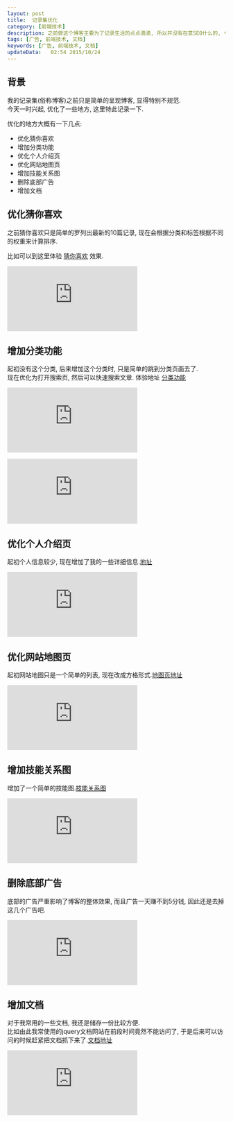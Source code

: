 ```yaml
---  
layout: post
title:  记录集优化
category: [前端技术]
description: 之前做这个博客主要为了记录生活的点点滴滴, 所以并没有在意SEO什么的, 今天发现百度蜘蛛被github拒绝了
tags: [广告, 前端技术, 文档]
keywords: [广告, 前端技术, 文档]
updateData:   02:54 2015/10/24
---
```



## 背景


我的记录集(俗称博客)之前只是简单的呈现博客, 显得特别不规范.  
今天一时兴起, 优化了一些地方, 这里特此记录一下.  

优化的地方大概有一下几点:  

* 优化猜你喜欢
* 增加分类功能
* 优化个人介绍页
* 优化网站地图页
* 增加技能关系图
* 删除底部广告
* 增加文档

## 优化猜你喜欢

之前猜你喜欢只是简单的罗列出最新的10篇记录, 现在会根据分类和标签根据不同的权重来计算排序.  

比如可以到这里体验 [猜你喜欢](http://github.tiankonguse.com/blog/2014/12/05/c-base/) 效果.  

![猜你喜欢](http://tiankonguse.com/lab/cloudLink/baidupan.php?url=/1915453531/2093606149.png)


## 增加分类功能

起初没有这个分类, 后来增加这个分类时, 只是简单的跳到分类页面去了.  
现在优化为打开搜索页, 然后可以快速搜索文章. 体验地址 [分类功能](http://github.tiankonguse.com/blog/2014/12/05/c-base/#disqus_container)  

![分类](http://tiankonguse.com/lab/cloudLink/baidupan.php?url=/1915453531/2109296186.png)  

![搜索页](http://tiankonguse.com/lab/cloudLink/baidupan.php?url=/1915453531/2118540179.png)  


## 优化个人介绍页

起初个人信息较少, 现在增加了我的一些详细信息.[地址](http://github.tiankonguse.com/about.html)  

![个人介绍页](http://tiankonguse.com/lab/cloudLink/baidupan.php?url=/1915453531/2151315384.png)

## 优化网站地图页

起初网站地图只是一个简单的列表, 现在改成方格形式.[地图页地址](http://github.tiankonguse.com/map.html)  

![网站地图页](http://tiankonguse.com/lab/cloudLink/baidupan.php?url=/1915453531/2167442673.png)  


## 增加技能关系图

增加了一个简单的技能图.[技能关系图](http://github.tiankonguse.com/project/skill/)  


![技能关系图](http://tiankonguse.com/lab/cloudLink/baidupan.php?url=/1915453531/2175101862.png)  


## 删除底部广告

底部的广告严重影响了博客的整体效果, 而且广告一天赚不到5分钱, 因此还是去掉这几个广告吧.  

![广告](http://tiankonguse.com/lab/cloudLink/baidupan.php?url=/1915453531/2187528070.png)


## 增加文档

对于我常用的一些文档, 我还是储存一份比较方便.  
比如由此我常使用的jquery文档网站在前段时间竟然不能访问了, 于是后来可以访问的时候赶紧把文档抓下来了.[文档地址](http://github.tiankonguse.com/doc/)  


![文档](http://tiankonguse.com/lab/cloudLink/baidupan.php?url=/1915453531/2197290869.png)








